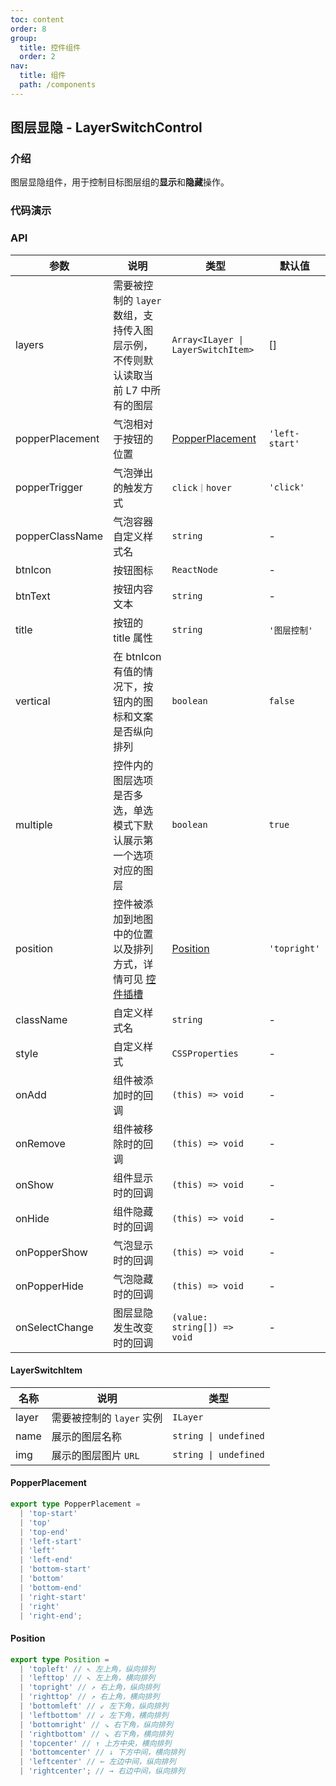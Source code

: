```yaml
---
toc: content
order: 8
group:
  title: 控件组件
  order: 2
nav:
  title: 组件
  path: /components
---
```


## 图层显隐 - LayerSwitchControl

### 介绍

图层显隐组件，用于控制目标图层组的**显示**和**隐藏**操作。

### 代码演示

<code src="./demos/default.tsx" defaultShowCode compact></code>

<code src="./demos/layerSwitchItem.tsx" defaultShowCode compact></code>

### API

| 参数 | 说明 | 类型 | 默认值 |
| --- | --- | --- | --- |
| layers | 需要被控制的 `layer` 数组，支持传入图层示例，不传则默认读取当前 L7 中所有的图层 | `Array<ILayer \| LayerSwitchItem>` | [] |
| popperPlacement | 气泡相对于按钮的位置 | [PopperPlacement](#popperplacement) | `'left-start'` |
| popperTrigger | 气泡弹出的触发方式 | `click｜hover` | `'click'` |
| popperClassName | 气泡容器自定义样式名 | `string` | - |
| btnIcon | 按钮图标 | `ReactNode` | - |
| btnText | 按钮内容文本 | `string` | - |
| title | 按钮的 title 属性 | `string` | `'图层控制'` |
| vertical | 在 btnIcon 有值的情况下，按钮内的图标和文案是否纵向排列 | `boolean` | `false` |
| multiple | 控件内的图层选项是否多选，单选模式下默认展示第一个选项对应的图层 | `boolean` | `true` |
| position | 控件被添加到地图中的位置以及排列方式，详情可见 [控件插槽](https://l7.antv.antgroup.com/api/component/control/control#插槽) | [Position](#position) | `'topright'` |
| className | 自定义样式名 | `string` | - |
| style | 自定义样式 | `CSSProperties` | - |
| onAdd | 组件被添加时的回调 | `(this) => void` | - |
| onRemove | 组件被移除时的回调 | `(this) => void` | - |
| onShow | 组件显示时的回调 | `(this) => void` | - |
| onHide | 组件隐藏时的回调 | `(this) => void` | - |
| onPopperShow | 气泡显示时的回调 | `(this) => void` | - |
| onPopperHide | 气泡隐藏时的回调 | `(this) => void` | - |
| onSelectChange | 图层显隐发生改变时的回调 | `(value: string[]) => void` | - |

#### LayerSwitchItem

| 名称  | 说明                      | 类型                  |
| ----- | ------------------------- | --------------------- |
| layer | 需要被控制的 `layer` 实例 | `ILayer`              |
| name  | 展示的图层名称            | `string \| undefined` |
| img   | 展示的图层图片 `URL`      | `string \| undefined` |

#### PopperPlacement

```ts
export type PopperPlacement =
  | 'top-start'
  | 'top'
  | 'top-end'
  | 'left-start'
  | 'left'
  | 'left-end'
  | 'bottom-start'
  | 'bottom'
  | 'bottom-end'
  | 'right-start'
  | 'right'
  | 'right-end';
```

#### Position

```ts
export type Position =
  | 'topleft' // ↖ 左上角，纵向排列
  | 'lefttop' // ↖ 左上角，横向排列
  | 'topright' // ↗ 右上角，纵向排列
  | 'righttop' // ↗ 右上角，横向排列
  | 'bottomleft' // ↙ 左下角，纵向排列
  | 'leftbottom' // ↙ 左下角，横向排列
  | 'bottomright' // ↘ 右下角，纵向排列
  | 'rightbottom' // ↘ 右下角，横向排列
  | 'topcenter' // ↑ 上方中央，横向排列
  | 'bottomcenter' // ↓ 下方中间，横向排列
  | 'leftcenter' // ← 左边中间，纵向排列
  | 'rightcenter'; // → 右边中间，纵向排列
```

